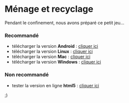 
# Ménage et recyclage

Pendant le confinement, nous avons préparé ce petit jeu...



### Recommandé

* télécharger la version **Android** : [cliquer ici](./exports/android)
* télécharger la version **Linux** : [cliquer ici](./exports/linux)
* télécharger la version **Mac** : [cliquer ici](./exports/mac)
* télécharger la version **Windows** : [cliquer ici](./exports/win)



### Non recommandé

* tester la version en ligne **html5** : [cliquer ici](./exports/html/menage.html)


;)
